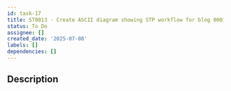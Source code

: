 ```yaml
---
id: task-17
title: ST0013 - Create ASCII diagram showing STP workflow for blog 0001
status: To Do
assignee: []
created_date: '2025-07-08'
labels: []
dependencies: []
---
```


## Description
